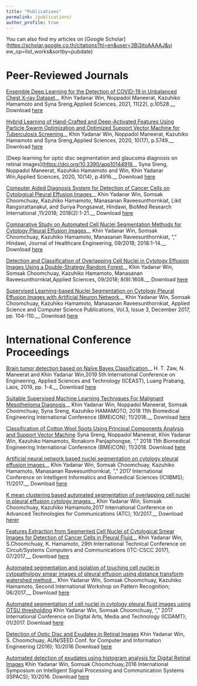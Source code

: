 ```yaml
---
title: "Publications"
permalink: /publications/
author_profile: true
---
```

You can also find my articles on [Google Scholar](https://scholar.google.co.th/citations?hl=en&user=3Bi3itoAAAAJ&vi ew_op=list_works&sortby=pubdate)<br/>

# Peer-Reviewed Journals
[Ensemble Deep Learning for the Detection of COVID-19 in Unbalanced Chest X-ray Dataset](https://doi.org/10.3390/app112210528)__
Khin Yadanar Win, Noppadol Maneerat, Kazuhiko Hamamoto and Syna Sreng,Applied Sciences, 2021, 11(22), p.10528.__
Download [here](https://doi.org/10.3390/app112210528)<br/>

[Hybrid Learning of Hand-Crafted and Deep-Activated Features Using Particle Swarm Optimization and Optimized Support Vector Machine for Tuberculosis Screening](https://doi.org/10.3390/app10175749)__
Khin Yadanar Win, Noppadol Maneerat, Kazuhiko Hamamoto and Syna Sreng,Applied Sciences, 2020, 10(17), p.5749.__
Download [here](https://doi.org/10.3390/app10175749)<br/> 

[Deep learning for optic disc segmentation and glaucoma diagnosis on retinal images](https://doi.org/10.3390/app10144916__
Syna Sreng, Noppadol Maneerat, Kazuhiko Hamamoto and Win, Khin Yadanar Win,Applied Sciences, 2020, 10(14), p.4916.__
Download [here](https://doi.org/10.3390/app10144916)<br/>

[Computer Aided Diagnosis System for Detection of Cancer Cells on Cytological Pleural Effusion Images](https://doi.org/10.1155/2018/6456724)__
Khin Yadanar Win, Somsak Choomchuay, Kazuhiko Hamamoto, Manasanan Raveesunthornkiat, Likit Rangsirattanakul, and Suriya Pongsawat, Hindawi, BioMed Research International ,11/2018; 2018(2):1-21.__
Download [here](https://doi.org/10.1155/2018/6456724)<br/>

[Comparative Study on Automated Cell Nuclei Segmentation Methods for Cytology Pleural Effusion Images](https://doi.org/10.1155/2018/9240389)__
Khin Yadanar Win, Somsak Choomchuay, Kazuhiko Hamamoto, Manasanan Raveesunthornkiat, “,” Hindawi, Journal of Healthcare Engineering, 09/2018; 2018:1-14.__
Download [here](https://doi.org/10.1155/2018/9240389)<br/>

[Detection and Classification of Overlapping Cell Nuclei in Cytology Effusion Images Using a Double-Strategy Random Forest](https://doi.org/10.3390/app8091608)__
Khin Yadanar Win, Somsak Choomchuay, Kazuhiko Hamamoto, Manasanan Raveesunthornkiat,Applied Sciences, 09/2018; 8(9):1608.__
Download [here](https://doi.org/10.3390/app8091608)<br/>

[Supervised Learning-based Nuclei Segmentation on Cytology Pleural Effusion Images with Artificial Neuron Network](https://www.ascspublications.org/product/supervised-learning-based-nuclei-segmentation-on-cytology-pleural-effusion-images-with-artificial-neural-network/)__
Khin Yadanar Win, Somsak Choomchuay, Kazuhiko Hamamoto, Manasanan Raveesunthornkiat, Applied Science and Computer Science Publications, Vol.3, Issue 3, December 2017, pp. 104-110.__
Download [here](https://www.ascspublications.org/product/supervised-learning-based-nuclei-segmentation-on-cytology-pleural-effusion-images-with-artificial-neural-network/)<br/>

# International Conference Proceedings 
[Brain tumor detection based on Naïve Bayes Classification](https://ieeexplore.ieee.org/document/8802562/)__
H. T. Zaw, N. Maneerat and Khin Yadanar Win,2019 5th International Conference on Engineering, Applied Sciences and Technology (ICEAST), Luang Prabang, Laos, 2019, pp. 1-4.__
Download [here](https://ieeexplore.ieee.org/document/8802562/)<br/>

[Suitable Supervised Machine Learning Techniques For Malignant Mesothelioma Diagnosis](https://ieeexplore.ieee.org/document/8609935/)__
Khin Yadanar Win, Noppadol Maneerat, Somsak Choomchuay, Syna Sreng, Kazuhiko HAMAMOTO, 2018 11th Biomedical Engineering International Conference (BMEiCON); 11/2018.__
Download [here](https://ieeexplore.ieee.org/document/8609935/) <br/>

[Classification of Cotton Wool Spots Using Principal Components Analysis and Support Vector Machine](https://ieeexplore.ieee.org/document/8609962)
Syna Sreng, Noppadol Maneerat, Khin Yadanar Win, Kazuhiko Hamamoto, Ronakorn Panjaphongse, “,” 2018 11th Biomedical Engineering International Conference (BMEiCON); 11/2018.
Download [here](https://ieeexplore.ieee.org/document/8609962)

[Artificial neural network based nuclei segmentation on cytology pleural effusion images](https://ieeexplore.ieee.org/document/8279748)__
Khin Yadanar Win, Somsak Choomchuay, Kazuhiko Hamamoto, Manasanan Raveesunthornkiat, “,” 2017 International Conference on Intelligent Informatics and Biomedical Sciences (ICIIBMS); 11/2017.__
Download [here](https://ieeexplore.ieee.org/document/8279748)<br/>

[K mean clustering based automated segmentation of overlapping cell nuclei in pleural effusion cytology images](https://ieeexplore.ieee.org/document/8167630)__
Khin Yadanar Win, Somsak Choomchuay, Kazuhiko Hamamoto,2017 International Conference on Advanced Technologies for Communications (ATC); 10/2017.__
Download [herer](https://ieeexplore.ieee.org/document/8167630)<br/>

[Features Extraction from Segmented Cell Nuclei of Cytological Smear Images for Detection of Cancer Cells in Pleural Fluid](https://scholar.google.co.th/citations?view_op=view_citation&hl=en&user=3Bi3itoAAAAJ&sortby=pubdate&citation_for_view=3Bi3itoAAAAJ:Y0pCki6q_DkC)__
Khin Yadanar Win, S.Choomchuay, K. Hamamoto, 29th International Technical Conference on Circuit/Systems Computers and Communications (ITC-CSCC 2017), 07/2017.__
Download [here](https://scholar.google.co.th/citations?view_op=view_citation&hl=en&user=3Bi3itoAAAAJ&sortby=pubdate&citation_for_view=3Bi3itoAAAAJ:Y0pCki6q_DkC)<br/>

[Automated segmentation and isolation of touching cell nuclei in cytopathology smear images of pleural effusion using distance transform watershed method](https://doi.org/10.1117/12.2280807)__
Khin Yadanar Win, Somsak Choomchuay, Kazuhiko Hamamoto, Second International Workshop on Pattern Recognition; 06/2017.__
Download [here](https://doi.org/10.1117/12.2280807)<br/>

[Automated segmentation of cell nuclei in cytology pleural fluid images using OTSU thresholding](https://ieeexplore.ieee.org/document/7904925)
Khin Yadanar Win, Somsak Choomchuay, “,” 2017 International Conference on Digital Arts, Media and Technology (ICDAMT); 01/2017.
Download [here](https://ieeexplore.ieee.org/document/7904925)

[Detection of Optic Disc and Exudates in Retinal Images](https://scholar.google.co.th/citations?view_op=view_citation&hl=en&user=3Bi3itoAAAAJ&sortby=pubdate&citation_for_view=3Bi3itoAAAAJ:qjMakFHDy7sC)
Khin Yadanar Win, S. Choomchuay, AUN/SEED Conf. for Computer and Information Engineering (2016); 10/2016
Download [here](https://scholar.google.co.th/citations?view_op=view_citation&hl=en&user=3Bi3itoAAAAJ&sortby=pubdate&citation_for_view=3Bi3itoAAAAJ:qjMakFHDy7sC)

[Automated detection of exudates using histogram analysis for Digital Retinal Images](https://ieeexplore.ieee.org/document/7824768)
Khin Yadanar Win, Somsak Choomchuay,2016 International Symposium on Intelligent Signal Processing and Communication Systems (ISPACS); 10/2016.
Download [here](https://ieeexplore.ieee.org/document/7824768)
